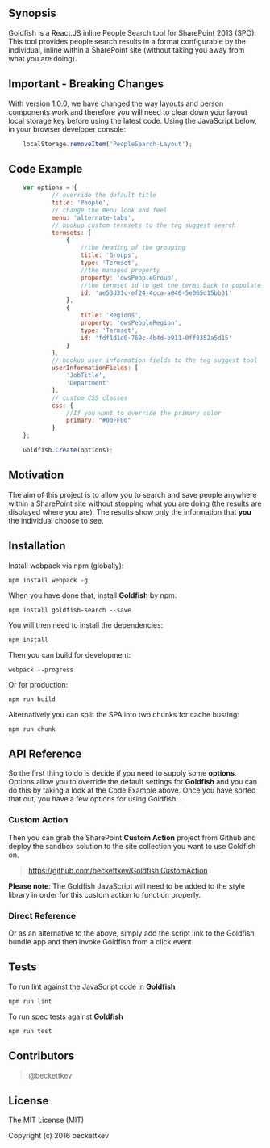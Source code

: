 ## Synopsis

Goldfish is a React.JS inline People Search tool for SharePoint 2013 (SPO). This tool provides people search results in a format configurable by the individual, inline within a SharePoint site (without taking you away from what you are doing).

## Important - Breaking Changes

With version 1.0.0, we have changed the way layouts and person components work and therefore you will need to clear down your layout local storage key before using the latest code. Using the JavaScript below, in your browser developer console:

```javascript
	localStorage.removeItem('PeopleSearch-Layout');
```

## Code Example
```javascript
	var options = {
			// override the default title
		    title: 'People',
		    // change the menu look and feel
		    menu: 'alternate-tabs',
		    // hookup custom termsets to the tag suggest search
		    termsets: [
		        {
		        	//the heading of the grouping
		        	title: 'Groups',
					type: 'Termset',
		        	//the managed property
		        	property: 'owsPeopleGroup',
		        	//the termset id to get the terms back to populate the group
		        	id: 'ae53d31c-ef24-4cca-a040-5e065d15bb31'
		        },
		        {
		        	title: 'Regions',
		        	property: 'owsPeopleRegion',
		        	type: 'Termset',
		        	id: 'fdf1d1d0-769c-4b4d-b911-0ff8352a5d15'
		        }
		    ],
		    // hookup user information fields to the tag suggest tool
		    userInformationFields: [
		        'JobTitle',
		        'Department'
		    ],
		    // custom CSS classes
			css: {
				//If you want to override the primary color
				primary: "#00FF00"
			}
	};

	Goldfish.Create(options);
```
## Motivation

The aim of this project is to allow you to search and save people anywhere within a SharePoint site without stopping what you are doing (the results are displayed where you are). The results show only the information that **you** the individual choose to see.

## Installation

Install webpack via npm (globally):
```node
npm install webpack -g
```
When you have done that, install **Goldfish** by npm:
```node
npm install goldfish-search --save
```
You will then need to install the dependencies:
```node
npm install
```
Then you can build for development:
```node
webpack --progress
```
Or for production:
```node
npm run build
```
Alternatively you can split the SPA into two chunks for cache busting:
```node
npm run chunk
```

## API Reference

So the first thing to do is decide if you need to supply some **options**. Options allow you to override the default settings for **Goldfish** and you can do this by taking a look at the Code Example above. Once you have sorted that out, you have a few options for using Goldfish...

### Custom Action

Then you can grab the SharePoint **Custom Action** project from Github and deploy the sandbox solution to the site collection you want to use Goldfish on.

> https://github.com/beckettkev/Goldfish.CustomAction

**Please note**: The Goldfish JavaScript will need to be added to the style library in order for this custom action to function properly.

### Direct Reference

Or as an alternative to the above, simply add the script link to the Goldfish bundle app and then invoke Goldfish from a click event.

## Tests

To run lint against the JavaScript code in **Goldfish**

```
npm run lint
```

To run spec tests against **Goldfish**
```
npm run test
```

## Contributors

> @beckettkev

## License

The MIT License (MIT)

Copyright (c) 2016 beckettkev
